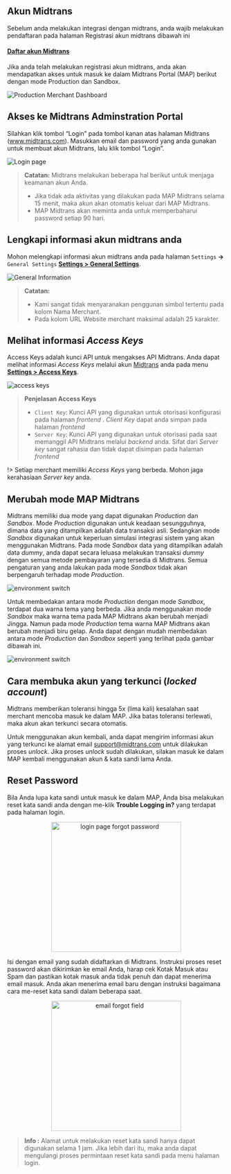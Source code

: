 ## Akun Midtrans

Sebelum anda melakukan integrasi dengan midtrans, anda wajib melakukan pendaftaran pada halaman Registrasi akun midtrans dibawah ini
<div class="my-card">

#### [Daftar akun Midtrans](https://account.midtrans.com/register)
</div>

Jika anda telah melakukan registrasi akun midtrans, anda akan mendapatkan akses untuk masuk ke dalam Midtrans Portal (MAP) berikut dengan mode Production dan Sandbox.

![Production Merchant Dashboard](./../../asset/image/production-map.png)

## Akses ke Midtrans Adminstration Portal

Silahkan klik  tombol “Login” pada tombol kanan atas halaman Midtrans (www.midtrans.com). Masukkan email dan password yang anda gunakan untuk membuat akun Midtrans, lalu klik tombol “Login”.

![Login page](./../../asset/image/snap-prep-login-page-url.png)

> **Catatan:** Midtrans melakukan beberapa hal berikut untuk menjaga keamanan akun Anda.
> * Jika tidak ada aktivitas yang dilakukan pada MAP Midtrans selama 15 menit, maka akun akan otomatis keluar dari MAP Midtrans.
> * MAP Midtrans akan meminta anda untuk memperbaharui password setiap 90 hari.

## Lengkapi informasi akun midtrans anda

Mohon melengkapi informasi akun midtrans anda pada halaman `Settings` **->** `General Settings` [**Settings > General Settings**](https://dashboard.sandbox.midtrans.com/settings/general_info).

![General Information](./../../asset/image/snap-prep-general-setting.png)

> **Catatan:**
> * Kami sangat tidak menyaranakan penggunan simbol tertentu pada kolom Nama Merchant.
> * Pada kolom URL Website merchant maksimal adalah 25 karakter.

## Melihat informasi *Access Keys*

Access Keys adalah kunci API untuk mengakses API Midtrans. Anda dapat melihat informasi *Access Keys* melalui akun [Midtrans](dashboard.sandbox.midtrans.com) anda pada menu [**Settings > Access Keys**](https://dashboard.sandbox.midtrans.com/settings/config_info).

![access keys](./../../asset/image/snap-prep-access-keys.png)

> **Penjelasan Access Keys**
> - `Client Key`: Kunci API yang digunakan untuk otorisasi konfigurasi pada halaman *frontend* . *Client Key* dapat anda simpan pada halaman *frontend*
> - `Server Key`: Kunci API yang digunakan untuk otorisasi pada saat memanggil API Midtrans melalui *backend* anda. Sifat dari *Server key* sangat rahasia dan tidak dapat disimpan pada halaman *frontend*


!> Setiap merchant memiliki *Access Keys* yang berbeda. Mohon jaga kerahasiaan *Server key* anda.


## Merubah mode MAP Midtrans
Midtrans memiliki dua mode yang dapat digunakan *Production* dan *Sandbox*. Mode *Production* digunakan untuk keadaan sesungguhnya, dimana data yang ditampilkan adalah data transaksi asli. Sedangkan mode *Sandbox* digunakan untuk keperluan simulasi integrasi sistem yang akan menggunakan Midtrans. Pada mode *Sandbox* data yang ditampilkan adalah data *dummy*, anda dapat secara leluasa melakukan transaksi *dummy* dengan semua metode pembayaran yang tersedia di Midtrans. Semua pengaturan yang anda lakukan pada mode *Sandbox* tidak akan berpengaruh terhadap mode *Production*.

![environment switch](./../../asset/image/snap-prep-env-switch.png ':size=300')

Untuk membedakan antara mode *Production* dengan mode *Sandbox*, terdapat dua warna tema yang berbeda. Jika anda menggunakan mode *Sandbox* maka warna tema pada MAP Midtrans akan berubah menjadi Jingga. Namun pada mode *Production* tema warna MAP Midtrans akan berubah menjadi biru gelap. Anda dapat dengan mudah membedakan antara mode *Production* dan *Sandbox* seperti yang terlihat pada gambar dibawah ini. 

![environment switch](./../../asset/image/snap-prep-env-diff.jpg ':size=400')

## Cara membuka akun yang terkunci (*locked account*)
Midtrans memberikan toleransi hingga 5x (lima kali) kesalahan saat merchant mencoba masuk ke dalam MAP. Jika batas toleransi terlewati, maka akun akan terkunci secara otomatis.

Untuk menggunakan akun kembali, anda dapat mengirim informasi akun yang terkunci ke alamat email support@midtrans.com untuk dilakukan proses *unlock*. Jika proses *unlock* sudah dilakukan, silakan masuk ke dalam MAP kembali menggunakan akun & kata sandi lama Anda.

## Reset Password

Bila Anda lupa kata sandi untuk masuk ke dalam MAP, Anda bisa melakukan reset kata sandi anda dengan me-klik **Trouble Logging in?** yang terdapat pada halaman login.


<p align="center">
<img src="./../../asset/image/snap-prep-login-page.png" alt="login page forgot password" width="300" height="300">
</p>

Isi dengan email yang sudah didaftarkan di Midtrans. Instruksi proses reset password akan dikirimkan ke email Anda, harap cek Kotak Masuk atau Spam dan pastikan kotak masuk anda tidak penuh dan dapat menerima email masuk. Anda akan menerima email baru dengan instruksi bagaimana cara me-reset kata sandi dalam beberapa saat.
<p align="center">
<img src="./../../asset/image/snap-prep-reset-password.png" alt="email forgot field" width="300" height="300">
</p>


> **Info :**
>  Alamat untuk melakukan reset kata sandi hanya dapat digunakan selama 1 jam. Jika lebih dari itu, maka anda dapat mengulangi proses permintaan reset kata sandi pada menu halaman login.